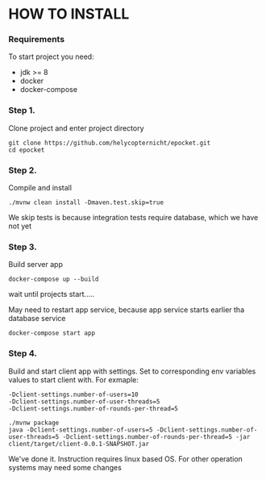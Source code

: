 # HOW TO INSTALL
### Requirements
To start project you need:
 - jdk >= 8
 - docker
 - docker-compose

### Step 1. 
Clone project and enter project directory
```
git clone https://github.com/helycopternicht/epocket.git
cd epocket
```
### Step 2.
Compile and install 
```
./mvnw clean install -Dmaven.test.skip=true 
```
We skip tests is because integration tests require database, which we have not yet 

### Step 3. 
Build server app
```
docker-compose up --build
```
wait until projects start.....

May need to restart app service, because app service starts earlier tha database service
```
docker-compose start app
```

### Step 4.
Build and start client app with settings.
Set to corresponding env variables values to start client with.
For exmaple:
```
-Dclient-settings.number-of-users=10
-Dclient-settings.number-of-user-threads=5
-Dclient-settings.number-of-rounds-per-thread=5
```

```
./mvnw package
java -Dclient-settings.number-of-users=5 -Dclient-settings.number-of-user-threads=5 -Dclient-settings.number-of-rounds-per-thread=5 -jar client/target/client-0.0.1-SNAPSHOT.jar
```
We've done it.
Instruction requires linux based OS. For other operation systems may need some changes